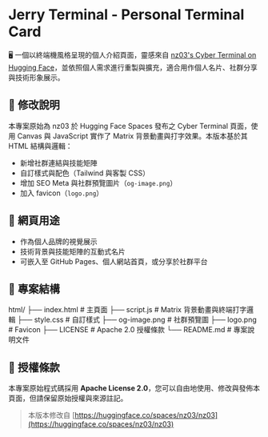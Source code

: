# Jerry Terminal - Personal Terminal Card

🖥️ 一個以終端機風格呈現的個人介紹頁面，靈感來自 [nz03's Cyber Terminal on Hugging Face](https://huggingface.co/spaces/nz03/nz03)，並依照個人需求進行重製與擴充，適合用作個人名片、社群分享與技術形象展示。

## 🔧 修改說明

本專案原始為 nz03 於 Hugging Face Spaces 發布之 Cyber Terminal 頁面，使用 Canvas 與 JavaScript 實作了 Matrix 背景動畫與打字效果。本版本基於其 HTML 結構與邏輯：

- 新增社群連結與技能矩陣
- 自訂樣式與配色（Tailwind 與客製 CSS）
- 增加 SEO Meta 與社群預覽圖片（`og-image.png`）
- 加入 favicon（`logo.png`）

## 📄 網頁用途

- 作為個人品牌的視覺展示
- 技術背景與技能矩陣的互動式名片
- 可嵌入至 GitHub Pages、個人網站首頁，或分享於社群平台

## 📁 專案結構

html/
├── index.html # 主頁面
├── script.js # Matrix 背景動畫與終端打字邏輯
├── style.css # 自訂樣式
├── og-image.png # 社群預覽圖
├── logo.png # Favicon
├── LICENSE # Apache 2.0 授權條款
└── README.md # 專案說明文件

## 🔑 授權條款

本專案原始程式碼採用 **Apache License 2.0**，您可以自由地使用、修改與發佈本頁面，但請保留原始授權與來源註記。

> 本版本修改自 [https://huggingface.co/spaces/nz03/nz03](https://huggingface.co/spaces/nz03/nz03)
